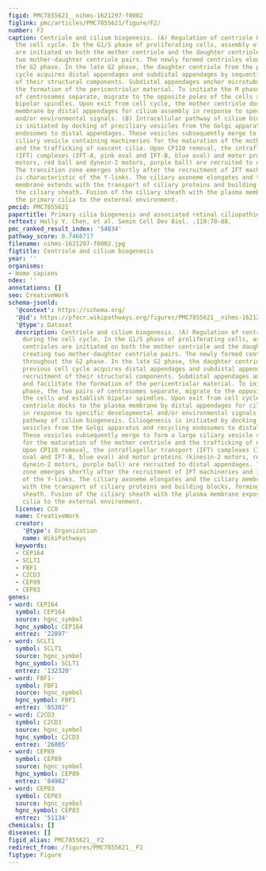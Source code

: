 ```yaml
---
figid: PMC7855621__nihms-1621297-f0002
figlink: pmc/articles/PMC7855621/figure/F2/
number: F2
caption: Centriole and cilium biogenesis. (A) Regulation of centriole biogenesis during
  the cell cycle. In the G1/S phase of proliferating cells, assembly of new centrioles
  are initiated on both the mother centriole and the daughter centriole, creating
  two mother-daughter centriole pairs. The newly formed centrioles elongate throughout
  the G2 phase. In the late G2 phase, the daughter centriole from the previous cell
  cycle acquires distal appendages and subdistal appendages by sequential recruitment
  of their structural components. Subdistal appendages anchor microtubules and facilitate
  the formation of the pericentriolar material. To initiate the M phase, the two pairs
  of centrosomes separate, migrate to the opposite poles of the cells and establish
  bipolar spindles. Upon exit from cell cycle, the mother centriole docks to the plasma
  membrane by distal appendages for cilium assembly in response to specific developmental
  and/or environmental signals. (B) Intracellular pathway of cilium biogenesis. Ciliogenesis
  is initiated by docking of preciliary vesicles from the Golgi apparatus and recycling
  endosomes to distal appendages. These vesicles subsequently merge to form a large
  ciliary vesicle containing machineries for the maturation of the mother centriole
  and the trafficking of nascent cilia. Upon CP110 removal, the intraflagellar transport
  (IFT) complexes (IFT-A, pink oval and IFT-B, blue oval) and motor proteins (kinesin-2
  motors, red ball and dynein-2 motors, purple ball) are recruited to distal appendages.
  The transition zone emerges shortly after the recruitment of IFT machineries and
  is characteristic of the Y-links. The ciliary axoneme elongates and the ciliary
  membrane extends with the transport of ciliary proteins and building blocks, forming
  the ciliary sheath. Fusion of the ciliary sheath with the plasma membrane exposes
  the primary cilia to the external environment.
pmcid: PMC7855621
papertitle: Primary cilia biogenesis and associated retinal ciliopathies.
reftext: Holly Y. Chen, et al. Semin Cell Dev Biol. ;110:70-88.
pmc_ranked_result_index: '54834'
pathway_score: 0.7466717
filename: nihms-1621297-f0002.jpg
figtitle: Centriole and cilium biogenesis
year: ''
organisms:
- Homo sapiens
ndex: ''
annotations: []
seo: CreativeWork
schema-jsonld:
  '@context': https://schema.org/
  '@id': https://pfocr.wikipathways.org/figures/PMC7855621__nihms-1621297-f0002.html
  '@type': Dataset
  description: Centriole and cilium biogenesis. (A) Regulation of centriole biogenesis
    during the cell cycle. In the G1/S phase of proliferating cells, assembly of new
    centrioles are initiated on both the mother centriole and the daughter centriole,
    creating two mother-daughter centriole pairs. The newly formed centrioles elongate
    throughout the G2 phase. In the late G2 phase, the daughter centriole from the
    previous cell cycle acquires distal appendages and subdistal appendages by sequential
    recruitment of their structural components. Subdistal appendages anchor microtubules
    and facilitate the formation of the pericentriolar material. To initiate the M
    phase, the two pairs of centrosomes separate, migrate to the opposite poles of
    the cells and establish bipolar spindles. Upon exit from cell cycle, the mother
    centriole docks to the plasma membrane by distal appendages for cilium assembly
    in response to specific developmental and/or environmental signals. (B) Intracellular
    pathway of cilium biogenesis. Ciliogenesis is initiated by docking of preciliary
    vesicles from the Golgi apparatus and recycling endosomes to distal appendages.
    These vesicles subsequently merge to form a large ciliary vesicle containing machineries
    for the maturation of the mother centriole and the trafficking of nascent cilia.
    Upon CP110 removal, the intraflagellar transport (IFT) complexes (IFT-A, pink
    oval and IFT-B, blue oval) and motor proteins (kinesin-2 motors, red ball and
    dynein-2 motors, purple ball) are recruited to distal appendages. The transition
    zone emerges shortly after the recruitment of IFT machineries and is characteristic
    of the Y-links. The ciliary axoneme elongates and the ciliary membrane extends
    with the transport of ciliary proteins and building blocks, forming the ciliary
    sheath. Fusion of the ciliary sheath with the plasma membrane exposes the primary
    cilia to the external environment.
  license: CC0
  name: CreativeWork
  creator:
    '@type': Organization
    name: WikiPathways
  keywords:
  - CEP164
  - SCLT1
  - FBF1
  - C2CD3
  - CEP89
  - CEP83
genes:
- word: CEP164
  symbol: CEP164
  source: hgnc_symbol
  hgnc_symbol: CEP164
  entrez: '22897'
- word: SCLT1
  symbol: SCLT1
  source: hgnc_symbol
  hgnc_symbol: SCLT1
  entrez: '132320'
- word: FBF1-
  symbol: FBF1
  source: hgnc_symbol
  hgnc_symbol: FBF1
  entrez: '85302'
- word: C2CD3
  symbol: C2CD3
  source: hgnc_symbol
  hgnc_symbol: C2CD3
  entrez: '26005'
- word: CEP89
  symbol: CEP89
  source: hgnc_symbol
  hgnc_symbol: CEP89
  entrez: '84902'
- word: CEP83
  symbol: CEP83
  source: hgnc_symbol
  hgnc_symbol: CEP83
  entrez: '51134'
chemicals: []
diseases: []
figid_alias: PMC7855621__F2
redirect_from: /figures/PMC7855621__F2
figtype: Figure
---
```

